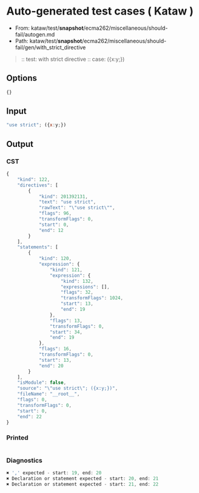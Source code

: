 # Auto-generated test cases ( Kataw )
- From: kataw/test/__snapshot__/ecma262/miscellaneous/should-fail/autogen.md
- Path: kataw/test/__snapshot__/ecma262/miscellaneous/should-fail/gen/with_strict_directive
> :: test: with strict directive
> :: case: ({x:y;})
## Options

`````js
{}
`````
## Input

`````js
"use strict"; ({x:y;})
`````
## Output

### CST

```javascript
{
    "kind": 122,
    "directives": [
        {
            "kind": 201392131,
            "text": "use strict",
            "rawText": "\"use strict\"",
            "flags": 96,
            "transformFlags": 0,
            "start": 0,
            "end": 12
        }
    ],
    "statements": [
        {
            "kind": 120,
            "expression": {
                "kind": 121,
                "expression": {
                    "kind": 132,
                    "expressions": [],
                    "flags": 32,
                    "transformFlags": 1024,
                    "start": 13,
                    "end": 19
                },
                "flags": 13,
                "transformFlags": 0,
                "start": 34,
                "end": 19
            },
            "flags": 16,
            "transformFlags": 0,
            "start": 13,
            "end": 20
        }
    ],
    "isModule": false,
    "source": "\"use strict\"; ({x:y;})",
    "fileName": "__root__",
    "flags": 0,
    "transformFlags": 0,
    "start": 0,
    "end": 22
}
```

### Printed

```javascript

```

### Diagnostics

```javascript
✖ ',' expected - start: 19, end: 20
✖ Declaration or statement expected - start: 20, end: 21
✖ Declaration or statement expected - start: 21, end: 22

```


